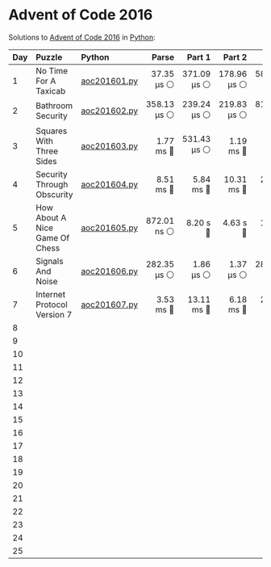 # Advent of Code 2016

Solutions to [Advent of Code 2016](https://adventofcode.com/2016/) in [Python](https://www.python.org/):

| Day  | Puzzle                         | Python                                                         |       Parse |      Part 1 |      Part 2 |       Total |
| :--- | :----------------------------- | :------------------------------------------------------------- | ----------: | ----------: | ----------: | ----------: |
| 1    | No Time For A Taxicab          | [aoc201601.py](01_no_time_for_a_taxicab/aoc201601.py)          |  37.35 μs ⚪️ | 371.09 μs ⚪️ | 178.96 μs ⚪️ | 587.39 μs ⚪️ |
| 2    | Bathroom Security              | [aoc201602.py](02_bathroom_security/aoc201602.py)              | 358.13 μs ⚪️ | 239.24 μs ⚪️ | 219.83 μs ⚪️ | 817.20 μs ⚪️ |
| 3    | Squares With Three Sides       | [aoc201603.py](03_squares_with_three_sides/aoc201603.py)       |   1.77 ms 🔵 | 531.43 μs ⚪️ |   1.19 ms 🔵 |   3.49 ms 🔵 |
| 4    | Security Through Obscurity     | [aoc201604.py](04_security_through_obscurity/aoc201604.py)     |   8.51 ms 🔵 |   5.84 ms 🔵 |  10.31 ms 🔵 |  24.66 ms 🔵 |
| 5    | How About A Nice Game Of Chess | [aoc201605.py](05_how_about_a_nice_game_of_chess/aoc201605.py) | 872.01 ns ⚪️ |    8.20 s 🔴 |    4.63 s 🔴 |   12.83 s 🔴 |
| 6    | Signals And Noise              | [aoc201606.py](06_signals_and_noise/aoc201606.py)              | 282.35 μs ⚪️ |   1.86 μs ⚪️ |   1.37 μs ⚪️ | 285.59 μs ⚪️ |
| 7    | Internet Protocol Version 7    | [aoc201607.py](07_internet_protocol_version_7/aoc201607.py)    |   3.53 ms 🔵 |  13.11 ms 🔵 |   6.18 ms 🔵 |  22.83 ms 🔵 |
| 8    |                                |                                                                |             |             |             |             |
| 9    |                                |                                                                |             |             |             |             |
| 10   |                                |                                                                |             |             |             |             |
| 11   |                                |                                                                |             |             |             |             |
| 12   |                                |                                                                |             |             |             |             |
| 13   |                                |                                                                |             |             |             |             |
| 14   |                                |                                                                |             |             |             |             |
| 15   |                                |                                                                |             |             |             |             |
| 16   |                                |                                                                |             |             |             |             |
| 17   |                                |                                                                |             |             |             |             |
| 18   |                                |                                                                |             |             |             |             |
| 19   |                                |                                                                |             |             |             |             |
| 20   |                                |                                                                |             |             |             |             |
| 21   |                                |                                                                |             |             |             |             |
| 22   |                                |                                                                |             |             |             |             |
| 23   |                                |                                                                |             |             |             |             |
| 24   |                                |                                                                |             |             |             |             |
| 25   |                                |                                                                |             |             |             |             |
